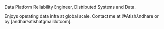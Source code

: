 ---
---

Data Platform Reliability Engineer, Distributed Systems and Data. 

Enjoys operating data infra at global scale.
Contact me at @AtishAndhare or by [andhareatishatgmaildotcom].



[projects]: /projects
[resume]: https://demo.nurlan.co/hugo-vitae/
[@username]: https://twitter.com/username
[email]: mailto:email@example.com
